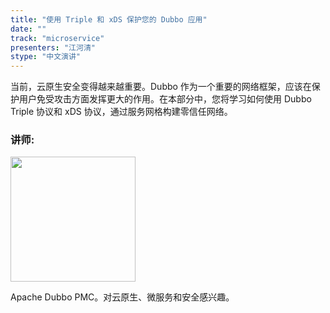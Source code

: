 ```yaml
---
title: "使用 Triple 和 xDS 保护您的 Dubbo 应用"
date: ""
track: "microservice"
presenters: "江河清"
stype: "中文演讲"
--- 
```


当前，云原生安全变得越来越重要。Dubbo 作为一个重要的网络框架，应该在保护用户免受攻击方面发挥更大的作用。在本部分中，您将学习如何使用 Dubbo Triple 协议和 xDS 协议，通过服务网格构建零信任网络。

### 讲师:

<img src="https://sessionize.com/image/7fc1-400o400o1-X9gMm8oS6VzNP1XRDNJEAV.jpg" width="200" /><br/>

Apache Dubbo PMC。对云原生、微服务和安全感兴趣。
